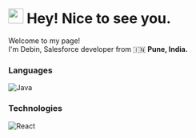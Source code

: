 <h1><img src="https://emojis.slackmojis.com/emojis/images/1531849430/4246/blob-sunglasses.gif?1531849430" width="30"/> Hey! Nice to see you.</h1>


<p>Welcome to my page! </br> I'm Debin, Salesforce developer from 🇮🇳 <b>Pune, India.</b><p>

### Languages

![Java](https://img.shields.io/badge/-Java-000?&logo=Java&logoColor=007396)

### Technologies

![React](https://img.shields.io/badge/-React-000?&logo=React)
